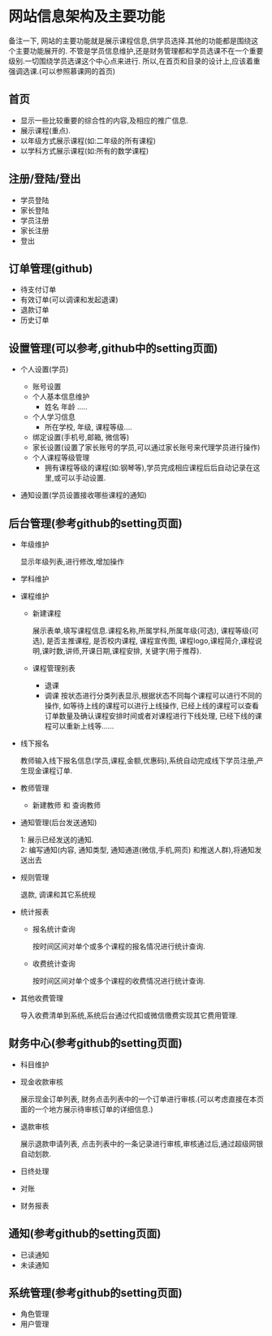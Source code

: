 # 网站信息架构及主要功能
备注一下, 网站的主要功能就是展示课程信息,供学员选择.其他的功能都是围绕这个主要功能展开的.
不管是学员信息维护,还是财务管理都和学员选课不在一个重要级别.一切围绕学员选课这个中心点来进行.
所以,在首页和目录的设计上,应该着重强调选课.(可以参照慕课网的首页)

## 首页
+ 显示一些比较重要的综合性的内容,及相应的推广信息.
+ 展示课程(重点).
+ 以年级方式展示课程(如:二年级的所有课程)
+ 以学科方式展示课程(如:所有的数学课程)

## 注册/登陆/登出
+ 学员登陆
+ 家长登陆
+ 学员注册
+ 家长注册
+ 登出


## 订单管理(github)

+ 待支付订单
+ 有效订单(可以调课和发起退课)
+ 退款订单
+ 历史订单
    
## 设置管理(可以参考,github中的setting页面)
+ 个人设置(学员)
    + 账号设置
    + 个人基本信息维护
        + 姓名 年龄 .....
    + 个人学习信息
        + 所在学校, 年级, 课程等级....
    + 绑定设置(手机号,邮箱, 微信等)
    + 家长设置(设置了家长账号的学员,可以通过家长账号来代理学员进行操作)
    + 个人课程等级管理
        + 拥有课程等级的课程(如:钢琴等),学员完成相应课程后后自动记录在这里,或可以手动设置.

+ 通知设置(学员设置接收哪些课程的通知)
    
## 后台管理(参考github的setting页面)
+ 年级维护

  显示年级列表,进行修改,增加操作
  
+ 学科维护
+ 课程维护
    + 新建课程
        
        展示表单,填写课程信息.课程名称,所属学科,所属年级(可选), 课程等级(可选), 是否主推课程,
        是否校内课程, 课程宣传图, 课程logo,课程简介,课程说明,课时数,讲师,开课日期,课程安排, 关键字(用于推荐).
        
    + 课程管理别表
        + 退课
        + 调课
        按状态进行分类列表显示,根据状态不同每个课程可以进行不同的操作,
        如等待上线的课程可以进行上线操作,
        已经上线的课程可以查看订单数量及确认课程安排时间或者对课程进行下线处理,
        已经下线的课程可以重新上线等......
        
+ 线下报名

    教师输入线下报名信息(学员,课程,金额,优惠码),系统自动完成线下学员注册,产生现金课程订单.
    
+ 教师管理
    + 新建教师 和 查询教师
    
+ 通知管理(后台发送通知)
    
    1: 展示已经发送的通知.  
    2: 编写通知(内容, 通知类型, 通知通道(微信,手机,网页) 和推送人群),将通知发送出去
    
+ 规则管理
    
    退款, 调课和其它系统规
    
+ 统计报表
    + 报名统计查询
        
        按时间区间对单个或多个课程的报名情况进行统计查询.
        
    + 收费统计查询
        
        按时间区间对单个或多个课程的收费情况进行统计查询.
        
+ 其他收费管理

    导入收费清单到系统,系统后台通过代扣或微信缴费实现其它费用管理.

## 财务中心(参考github的setting页面)
+ 科目维护
+ 现金收款审核
 
    展示现金订单列表, 财务点击列表中的一个订单进行审核.(可以考虑直接在本页面的一个地方展示待审核订单的详细信息.)
   
+ 退款审核
    
    展示退款申请列表, 点击列表中的一条记录进行审核,审核通过后,通过超级网银自动划款. 
    
+ 日终处理
+ 对账
+ 财务报表

## 通知(参考github的setting页面)
+ 已读通知
+ 未读通知

## 系统管理(参考github的setting页面)
+ 角色管理
+ 用户管理
